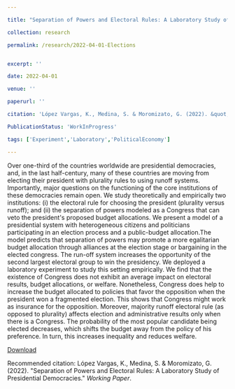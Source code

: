 ```yaml
---

title: "Separation of Powers and Electoral Rules: A Laboratory Study of Presidential Democracies"

collection: research

permalink: /research/2022-04-01-Elections


excerpt: ''

date: 2022-04-01

venue: ''

paperurl: ''

citation: 'López Vargas, K., Medina, S. & Moromizato, G. (2022). &quot;Separation of Powers and Electoral Rules: A Laboratory Study of Presidential Democracies.&quot; <i>Working Paper</i>.'

PublicationStatus: 'WorkInProgress'

tags: ['Experiment','Laboratory','PoliticalEconomy']

---
```

Over one-third of the countries worldwide are presidential democracies, and, in the last half-century, many of these countries are moving from electing their president with plurality rules to using runoff systems. Importantly, major questions on the functioning of the core institutions of these democracies remain open. We study theoretically and empirically two institutions: (i) the electoral rule for choosing the president (plurality versus runoff); and (ii) the separation of powers modeled as a Congress that can veto the president's proposed budget allocations. We present a model of a presidential system with heterogeneous citizens and politicians participating in an election process and a public-budget allocation.The model predicts that separation of powers may promote a more egalitarian budget allocation through alliances at the election stage or bargaining in the elected congress. The run-off system increases the opportunity of the second largest electoral group to win the presidency. We deployed a laboratory experiment to study this setting empirically. We find that the existence of Congress does not exhibit an average impact on electoral results, budget allocations, or welfare. Nonetheless, Congress does help to increase the budget allocated to policies that favor the opposition when the president won a fragmented election. This shows that Congress might work as insurance for the opposition. Moreover, majority runoff electoral rule (as opposed to plurality) affects election and administrative results only when there is a Congress. The probability of the most popular candidate being elected decreases, which shifts the budget away from the policy of his preference. In turn, this increases inequality and reduces welfare. 

[Download]()

Recommended citation: López Vargas, K., Medina, S. & Moromizato, G. (2022). &quot;Separation of Powers and Electoral Rules: A Laboratory Study of Presidential Democracies.&quot; <i>Working Paper</i>.
